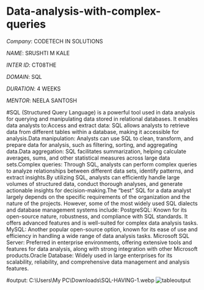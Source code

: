 # Data-analysis-with-complex-queries

*Company*: CODETECH IN SOLUTIONS

*NAME*: SRUSHTI M KALE

*INTER ID*: CT08THE

*DOMAIN*: SQL

*DURATION*: 4 WEEKS

*MENTOR*: NEELA SANTOSH

#SQL (Structured Query Language) is a powerful tool used in data analysis for querying and manipulating data stored in relational databases. It enables data analysts to:Access and extract data: SQL allows analysts to retrieve data from different tables within a database, making it accessible for analysis.Data manipulation: Analysts can use SQL to clean, transform, and prepare data for analysis, such as filtering, sorting, and aggregating data.Data aggregation: SQL facilitates summarization, helping calculate averages, sums, and other statistical measures across large data sets.Complex queries: Through SQL, analysts can perform complex queries to analyze relationships between different data sets, identify patterns, and extract insights.By utilizing SQL, analysts can efficiently handle large volumes of structured data, conduct thorough analyses, and generate actionable insights for decision-making.The “best” SQL for a data analyst largely depends on the specific requirements of the organization and the nature of the projects. However, some of the most widely used SQL dialects and database management systems include:
PostgreSQL: Known for its open-source nature, robustness, and compliance with SQL standards. It offers advanced features and is well-suited for complex data analysis tasks.
MySQL: Another popular open-source option, known for its ease of use and efficiency in handling a wide range of data analysis tasks.
Microsoft SQL Server: Preferred in enterprise environments, offering extensive tools and features for data analysis, along with strong integration with other Microsoft products.Oracle Database: Widely used in large enterprises for its scalability, reliability, and comprehensive data management and analysis features.

#output: C:\Users\My PC\Downloads\SQL-HAVING-1.webp ![tableoutput](https://github.com/user-attachments/assets/4c72a45f-731e-4b5b-9135-27ce660a0323)
